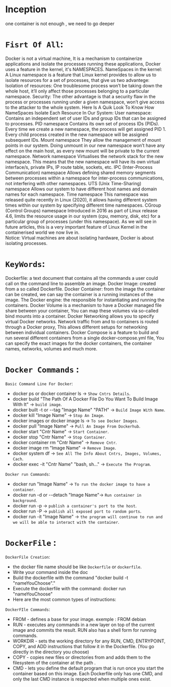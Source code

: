 # Inception
one container is not enough , we need to go deeper

# `Fisrt Of All`:

Docker is not a virtual machine, It is a mechanism to containerize applications and isolate the processes running these applications, Docker uses a feature in the kernel, it's NAMESPACES.
NameSpaces in the kernel:
A Linux namespace is a feature that Linux kernel provides to allow us to isolate resources for a set of processes, that give us two advantege:
Isolation of resources: One troublesome process won’t be taking down the whole host, it’ll only affect those processes belonging to a particular namespace.
Security: The other advantage is that a security flaw in the process or processes running under a given namespace, won’t give access to the attacker to the whole system.
Here Is A Quik Look To Know How NameSpaces Isolate Each Resource In Our System:
User namespace:
Contains an independent set of user IDs and group IDs that can be assigned to processes.
PID namespace
Contains its own set of process IDs (PIDs). Every time we create a new namespace, the process will get assigned PID 1. Every child process created in the new namespace will be assigned subsequent IDs.
Mount namespace
They allow the management of mount points in our system. Doing unmount in our new namespace won’t have any effect on the main host, as every new mount will be private to the current namespace.
Network namespace
Virtualises the network stack for the new namespace. This means that the new namespace will have its own virtual interface/s, private IPs, IP route table, sockets, etc.
IPC (Inter-Process Communication) namespace
Allows defining shared memory segments between processes within a namespace for inter-process communications, not interfering with other namespaces.
UTS (Unix Time-Sharing) namespace
Allows our system to have different host names and domain names for each namespace.
Time namespace
This namespace was released quite recently in Linux (2020), it allows having different system times within our system by specifying different time namespaces.
CGroup (Control Groups) namespace
Introduced in 2016 as part of Linux release 4.6, limits the resource usage in our system (cpu, memory, disk, etc) for a particular group of processes (under this namespace). As we will see in future articles, this is a very important feature of Linux Kernel in the containerised world we now live in.\
Notice:
Virtual machines are about isolating hardware, Docker is about isolating processes.

# `KeyWords`:

Dockerfile: a text document that contains all the commands a user could call on the command line to assemble an image.
Docker Image: created from a so called Dockerfile.
Docker Container: from the image the container can be created, we can say the container is a running instances of the image.
The Docker engine: the responsible for instantiating and running the containers.
Docker Volume is a mechanism to have a Docker managed file share between your container, You can map these volumes via so-called bind mounts into a container.
Docker Networking allows you to specify virtual Docker networks. Network traffic from and to containers is routed through a Docker proxy, This allows different setups for networking between individual containers.
Docker Compose is a feature to build and run several different containers from a single docker-compose.yml file, You can specify the exact images for the docker containers, the container names, networks, volumes and much more.

# `Docker Commands` :

`Basic Command Line For Docker`:
- docker ps or docker container ls -> `Show Cntrs Details`.
- docker build "The Path Of A Docker File Do You Want To Build Image With It" -> `build image`.
- docker built -t or --tag "Image Name" "PATH" -> `Build Image With Name`.
- docker kill "Image Name" -> `Stop An Image`.
- docker images or docker image ls -> `To see Docker Images`.
- docker pull "Image Name" -> `Pull An Image From Dockerhub`.
- docker start "Cntr Name" -> `Start Container`.
- docker stop "Cntr Name" -> `Stop Container`.
- docker container rm "Cntr Name" -> `Remove Cntr`.
- docker image rm "Image Name" -> `Remove Image`.
- docker system df -> `See All The Info About Cntrs, Images, Volumes, Cach`.
- docker exec -it "Cntr Name" "bash, sh..." -> `Execute The Program`.

`Docker run Commands`:
- docker run "Image Name" -> `To run the docker image to have a container`.
- docker run -d or --detach "Image Name"-> `Run container in background`.
- docker run -p -> `publish a container's port to the host`.
- docker run -P -> `publish all exposed port to random ports`.
- docker run -it "Image Name" -> `the program will continue to run and we will be able to interact with the container`.

# `DockerFile` :

`DockerFile Creation`:
- the docker file name should be like `Dockerfile` or `dockerfile`.
- Write your command inside the doc
- Build the dockerfile with the command "docker build -t "nameYouChoose"."
- Execute the dockerfile with the command: docker run "nameYouChoose"
- Here are the most common types of instructions:

`DockerFIle Commands`:
- FROM  - defines a base for your image. exemple : FROM debian
- RUN - executes any commands in a new layer on top of the current image and commits the result. RUN also has a shell form for running commands.
- WORKDIR - sets the working directory for any RUN, CMD, ENTRYPOINT, COPY, and ADD instructions that follow it in the Dockerfile. (You go directly in the directory you choose)
- COPY - copies new files or directories from and adds them to the filesystem of the container at the path .
- CMD - lets you define the default program that is run once you start the container based on this image. Each Dockerfile only has one CMD, and only the last CMD instance is respected when multiple ones exist.
